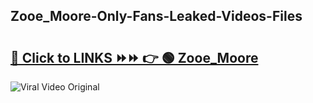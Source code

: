 
 ## Zooe_Moore-Only-Fans-Leaked-Videos-Files

# <h2><a href="https://mediaupload.pro?Zooe_Moore">🔗 Click to LINKS ⏩⏩ 👉 🟢 Zooe_Moore </a></h2>

<a href="https://mediaupload.pro?Zooe_Moore" rel="nofollow" data-target="animated-image.originalLink"><img src="https://i.ibb.co.com/xMMVF88/686577567.gif" alt="Viral Video Original" style="max-width: 100%; display: inline-block;" data-target="animated-image.originalImage"></a>